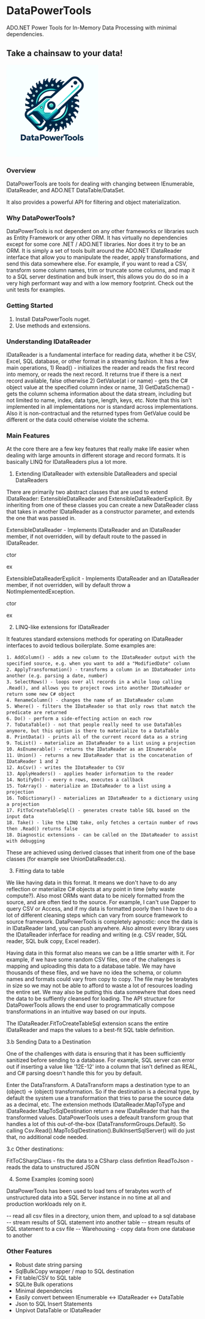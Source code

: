 # DataPowerTools
ADO.NET Power Tools for In-Memory Data Processing with minimal dependencies.

## Take a chainsaw to your data!

<img src="assets/DptLogo1.png" width="240">

### Overview

DataPowerTools are tools for dealing with changing between IEnumerable, IDataReader, and ADO.NET DataTable/DataSet. 

It also provides a powerful API for filtering and object materialization.

### Why DataPowerTools?

DataPowerTools is not dependent on any other frameworks or libraries such as Entity Framework or any other ORM. It has virtually no dependencies except for some core .NET / ADO.NET libraries. Nor does it try to be an ORM. It is simply a set of tools built around the ADO.NET IDataReader interface that allow you to manipulate the reader, apply transformations, and send this data somewhere else. For example, if you want to read a CSV, transform some column names, trim or truncate some columns, and map it to a SQL server destination and bulk insert, this allows you do do so in a very high performant way and with a low memory footprint. Check out the unit tests for examples.

### Getting Started

1. Install DataPowerTools nuget.
2. Use methods and extensions.


### Understanding IDataReader

IDataReader is a fundamental interface for reading data, whether it be CSV, Excel, SQL database, or other format in a streaming fashion. It has a few main operations, 1) Read() - initializes the reader and reads the first record into memory, or reads the next record. It returns true if there is a next record available, false otherwise 2) GetValue(at i or name) - gets the C# object value at the specified column index or name, 3) GetDataSchema() - gets the column schema information about the data stream, including but not limited to name, index, data type, length, keys, etc. Note that this isn't implemented in all implementations nor is standard across implementations. Also it is non-contractual and the returned types from GetValue could be different or the data could otherwise violate the schema.

### Main Features

At the core there are a few key features that really make life easier when dealing with large amounts in different storage and record formats. It is basically LINQ for IDataReaders plus a lot more.

1. Extending IDataReader with extensible DataReaders and special DataReaders

There are primarily two abstract classes that are used to extend IDataReader: ExtensibleDataReader and ExtensibleDataReaderExplicit. By inheriting from one of these classes you can create a new DataReader class that takes in another IDataReader as a constructor parameter, and extends the one that was passed in.

ExtensibleDataReader - Implements IDataReader and an IDataReader member, if not overridden, will by default route to the passed in IDataReader.

ctor

ex

ExtensibleDataReaderExplicit - Implements IDataReader and an IDataReader member, if not overridden, will by default throw a NotImplementedException.


ctor	

ex

2. LINQ-like extensions for IDataReader

It features standard extensions methods for operating on IDataReader interfaces to avoid tedious boilerplate. Some examples are: 

	1. AddColumn() - adds a new column to the IDataReader output with the specified source, e.g. when you want to add a "ModifiedDate" column
	2. ApplyTransformation() - transforms a column in an IDataReader into another (e.g. parsing a date, number)
	3. SelectRows() - loops over all records in a while loop calling .Read(), and allows you to project rows into another IDataReader or return some new C# object
	4. RenameColumn() - changes the name of an IDataReader column
	5. Where() - filters the IDataReader so that only rows that match the predicate are returned
	6. Do() - perform a side-effecting action on each row
	7. ToDataTable() - not that people really need to use DataTables anymore, but this option is there to materialize to a DataTable
	8. PrintData() - prints all of the current record data as a string
	9. ToList() - materialize an IDataReader to a list using a projection
	10. AsEnumerable() - returns the IDataReader as an IEnumerable
	11. Union() - returns a new IDataReader that is the concatenation of IDataReader 1 and 2
	12. AsCsv() - writes the IDataReader to CSV
	13. ApplyHeaders() - applies header information to the reader
	14. NotifyOn() - every n rows, executes a callback
	15. ToArray() - materialize an IDataReader to a list using a projection
	16. ToDictionary() - materializes an IDataReader to a dictionary using a projection
	17. FitToCreateTableSql() - generates create table SQL based on the input data
	18. Take() - like the LINQ take, only fetches a certain number of rows then .Read() returns false
	18. Diagnostic extensions - can be called on the IDataReader to assist with debugging

These are achieved using derived classes that inherit from one of the base classes (for example see UnionDataReader.cs).

3. Fitting data to table

We like having data in this format. It means we don't have to do any reflection or materialize C# objects at any point in time (why waste compute?). Also most ORMs want data to be nicely formatted from the source, and are often tied to the source. For example, I can't use Dapper to query CSV or Access, and if my data is formatted poorly then I have to do a lot of different cleaning steps which can vary from source framework to source framework. DataPowerTools is completely agnostic: once the data is in IDataReader land, you can push anywhere. Also almost every library uses the IDataReader inferface for reading and writing (e.g. CSV reader, SQL reader, SQL bulk copy, Excel reader).

Having data in this format also means we can be a little smarter with it. For example, if we have some random CSV files, one of the challenges is mapping and uploading this data to a database table. We may have thousands of these files, and we have no idea the schema, or column names and formats could vary from copy to copy. The file may be terabytes in size so we may not be able to afford to waste a lot of resources loading the entire set. We may also be putting this data somewhere that does need the data to be suffiently cleansed for loading. The API structure for DataPowerTools allows the end user to programmatically compose transformations in an intuitive way based on our inputs.

 The IDataReader.FitToCreateTableSql extension scans the entire IDataReader and maps the values to a best-fit SQL table definition.

3.b Sending Data to a Destination

One of the challenges with data is ensuring that it has been sufficiently sanitized before sending to a database. For example, SQL server can error out if inserting a value like '12E-12' into a column that isn't defined as REAL, and C# parsing doesn't handle this for you by default.

Enter the DataTransform. A DataTransform maps a destination type to an (object) -> (object) transformation. So if the destination is a decimal type, by default the system use a transformation that tries to parse the source data as a decimal, etc. The extension methods IDataReader.MapToType and IDataReader.MapToSqlDestination return a new IDataReader that has the transformed values. DataPowerTools uses a defeault transform group that handles a lot of this out-of-the-box (DataTransformGroups.Default). So calling Csv.Read(<file>).MapToSqlDestination(<dest sql server>).BulkInsertSqlServer(<dest sql server>) will do just that, no additional code needed.

3.c Other destinations:

FitToCSharpClass - fits the data to a CSharp class defintion
ReadToJson - reads the data to unstructured JSON

4. Some Examples (coming soon)

DataPowerTools has been used to load tens of terabytes worth of unstructured data into a SQL Server instance in no time at all and production workloads rely on it.

-- read all csv files in a directory, union them, and upload to a sql database
-- stream results of SQL statement into another table
-- stream results of SQL statement to a csv file
-- Warehousing - copy data from one database to another

### Other Features

- Robust date string parsing
- SqlBulkCopy wrapper / map to SQL destination
- Fit table/CSV to SQL table
- SQLite Bulk operations
- Minimal dependencies
- Easily convert between IEnumerable <-> IDataReader <-> DataTable
- Json to SQL Insert Statements
- Unpivot DataTable or IDataReader